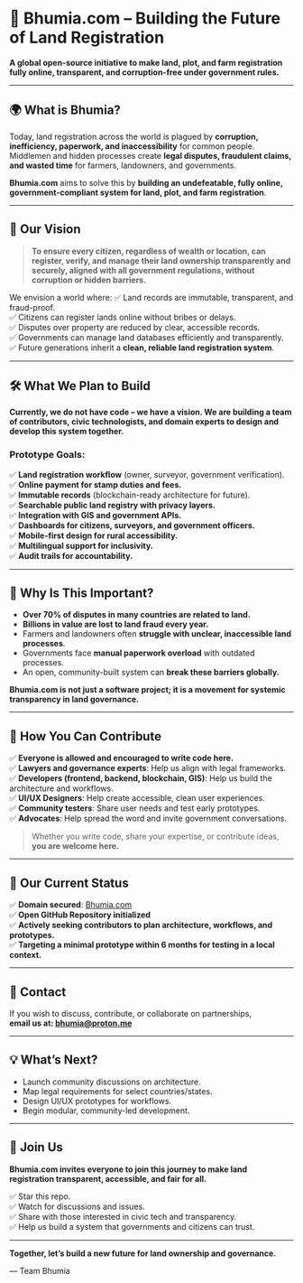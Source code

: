 # 🌿 Bhumia.com – Building the Future of Land Registration

**A global open-source initiative to make land, plot, and farm registration fully online, transparent, and corruption-free under government rules.**

---

## 🌍 What is Bhumia?

Today, land registration across the world is plagued by **corruption, inefficiency, paperwork, and inaccessibility** for common people. Middlemen and hidden processes create **legal disputes, fraudulent claims, and wasted time** for farmers, landowners, and governments.

**Bhumia.com** aims to solve this by **building an undefeatable, fully online, government-compliant system for land, plot, and farm registration**.

---

## 🚀 Our Vision

> **To ensure every citizen, regardless of wealth or location, can register, verify, and manage their land ownership transparently and securely, aligned with all government regulations, without corruption or hidden barriers.**

We envision a world where:
✅ Land records are immutable, transparent, and fraud-proof.  
✅ Citizens can register lands online without bribes or delays.  
✅ Disputes over property are reduced by clear, accessible records.  
✅ Governments can manage land databases efficiently and transparently.  
✅ Future generations inherit a **clean, reliable land registration system**.

---

## 🛠 What We Plan to Build

**Currently, we do not have code – we have a vision. We are building a team of contributors, civic technologists, and domain experts to design and develop this system together.**

### Prototype Goals:
✅ **Land registration workflow** (owner, surveyor, government verification).  
✅ **Online payment for stamp duties and fees.**  
✅ **Immutable records** (blockchain-ready architecture for future).  
✅ **Searchable public land registry with privacy layers.**  
✅ **Integration with GIS and government APIs.**  
✅ **Dashboards for citizens, surveyors, and government officers.**  
✅ **Mobile-first design for rural accessibility.**  
✅ **Multilingual support for inclusivity.**  
✅ **Audit trails for accountability.**

---

## 🌱 Why Is This Important?

- **Over 70% of disputes in many countries are related to land.**
- **Billions in value are lost to land fraud every year.**
- Farmers and landowners often **struggle with unclear, inaccessible land processes**.
- Governments face **manual paperwork overload** with outdated processes.
- An open, community-built system can **break these barriers globally.**

**Bhumia.com is not just a software project; it is a movement for systemic transparency in land governance.**

---

## 🤝 How You Can Contribute

✅ **Everyone is allowed and encouraged to write code here.**  
✅ **Lawyers and governance experts**: Help us align with legal frameworks.  
✅ **Developers (frontend, backend, blockchain, GIS)**: Help us build the architecture and workflows.  
✅ **UI/UX Designers**: Help create accessible, clean user experiences.  
✅ **Community testers**: Share user needs and test early prototypes.  
✅ **Advocates**: Help spread the word and invite government conversations.

> Whether you write code, share your expertise, or contribute ideas, **you are welcome here.**

---

## 📍 Our Current Status

✅ **Domain secured**: [Bhumia.com](https://Bhumia.com)  
✅ **Open GitHub Repository initialized**  
✅ **Actively seeking contributors to plan architecture, workflows, and prototypes.**  
✅ **Targeting a minimal prototype within 6 months for testing in a local context.**

---

## 📧 Contact

If you wish to discuss, contribute, or collaborate on partnerships,  
**email us at: [bhumia@proton.me](mailto:bhumia@proton.me)**

---

## 💡 What’s Next?

- Launch community discussions on architecture.
- Map legal requirements for select countries/states.
- Design UI/UX prototypes for workflows.
- Begin modular, community-led development.

---

## 📣 Join Us

**Bhumia.com invites everyone to join this journey to make land registration transparent, accessible, and fair for all.**

✅ Star this repo.  
✅ Watch for discussions and issues.  
✅ Share with those interested in civic tech and transparency.  
✅ Help us build a system that governments and citizens can trust.

---

**Together, let’s build a new future for land ownership and governance.**

— Team Bhumia
